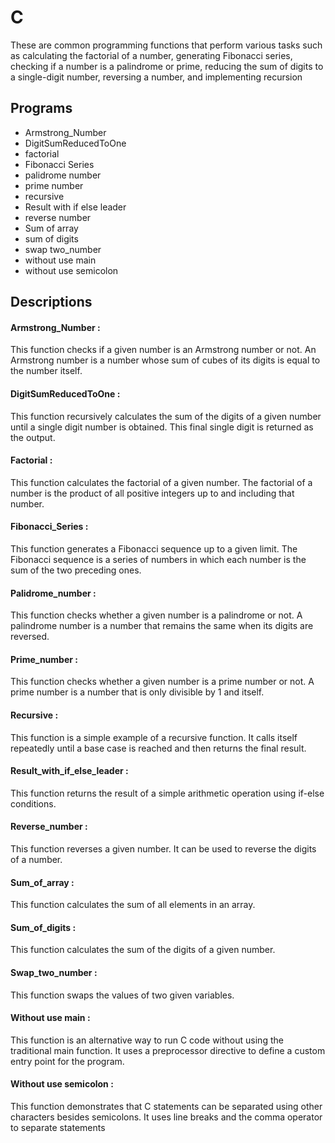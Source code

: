 
# C 
These are common programming functions that perform various tasks such as calculating the factorial of a number, generating Fibonacci series, checking if a number is a palindrome or prime, reducing the sum of digits to a single-digit number, reversing a number, and implementing recursion



## Programs 

- Armstrong_Number
- DigitSumReducedToOne
- factorial
- Fibonacci Series
- palidrome number
- prime number
- recursive
- Result with if else leader
- reverse number
- Sum of array
- sum of digits
- swap two_number
- without use main
- without use semicolon

## Descriptions

#### Armstrong_Number :
  This function checks if a given number is an Armstrong number or not. An Armstrong number is a number whose sum of cubes of its digits is equal to the number itself.

#### DigitSumReducedToOne :
 This function recursively calculates the sum of the digits of a given number until a single digit number is obtained. This final single digit is returned as the output.

#### Factorial :
 This function calculates the factorial of a given number. The factorial of a number is the product of all positive integers up to and including that number.

#### Fibonacci_Series :
 This function generates a Fibonacci sequence up to a given limit. The Fibonacci sequence is a series of numbers in which each number is the sum of the two preceding ones.

#### Palidrome_number :
 This function checks whether a given number is a palindrome or not. A palindrome number is a number that remains the same when its digits are reversed.

#### Prime_number :
 This function checks whether a given number is a prime number or not. A prime number is a number that is only divisible by 1 and itself.

#### Recursive :
 This function is a simple example of a recursive function. It calls itself repeatedly until a base case is reached and then returns the final result.

#### Result_with_if_else_leader :
 This function returns the result of a simple arithmetic operation using if-else conditions.

#### Reverse_number :
 This function reverses a given number. It can be used to reverse the digits of a number.

#### Sum_of_array :
 This function calculates the sum of all elements in an array.

#### Sum_of_digits :
 This function calculates the sum of the digits of a given number.

#### Swap_two_number :
 This function swaps the values of two given variables.

#### Without use main :
 This function is an alternative way to run C code without using the traditional main function. It uses a preprocessor directive to define a custom entry point for the program.

#### Without use semicolon :
 This function demonstrates that C statements can be separated using other characters besides semicolons. It uses line breaks and the comma operator to separate statements

